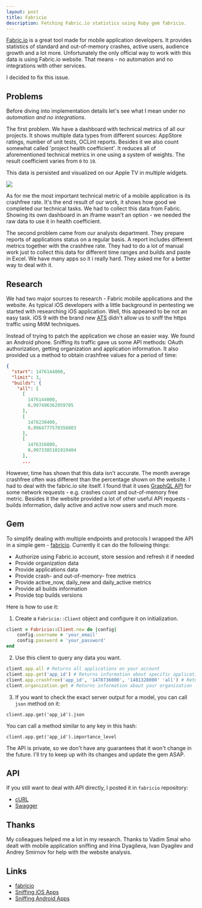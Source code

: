 ```yaml
---
layout: post
title: Fabricio
description: Fetching Fabric.io statistics using Ruby gem fabricio.
---
```


[Fabric.io](https://fabric.io/home) is a great tool made for mobile application developers. It provides statistics of standard and out-of-memory crashes, active users, audience growth and a lot more. Unfortunately the only official way to work with this data is using Fabric.io website. That means - no automation and no integrations with other services.

I decided to fix this issue.

<!--more-->

## Problems

Before diving into implementation details let's see what I mean under *no automation and no integrations*.

The first problem. We have a dashboard with technical metrics of all our projects. It shows multiple data types from different sources: AppStore ratings, number of unit tests, OCLint reports. Besides it we also count somewhat called 'project health coefficient'. It reduces all of aforementioned technical metrics in one using a system of weights. The result coefficient varies from `0` to `10`. 

This data is persisted and visualized on our Apple TV in multiple widgets.

![](https://pbs.twimg.com/media/CvtQNiXXYAAf9Vu.jpg)

As for me the most important technical metric of a mobile application is its crashfree rate. It's the end result of our work, it shows how good we completed our technical tasks. We had to collect this data from Fabric. Showing its own dashboard in an iframe wasn't an option - we needed the raw data to use it in health coefficient.

The second problem came from our analysts department. They prepare reports of applications status on a regular basis. A report includes different metrics together with the crashfree rate. They had to do a lot of manual work just to collect this data for different time ranges and builds and paste in Excel. We have many apps so it i really hard. They asked me for a better way to deal with it.

## Research

We had two major sources to research - Fabric mobile applications and the website. As typical iOS developers with a little background in pentesting we started with researching iOS application. Well, this appeared to be not an easy task. iOS 9 with the brand new [ATS](https://developer.apple.com/library/content/releasenotes/General/WhatsNewIniOS/Articles/iOS9.html) didn't allow us to sniff the https traffic using MitM techniques.

Instead of trying to patch the application we chose an easier way. We found an Android phone. Sniffing its traffic gave us some API methods: OAuth authorization, getting organization and application information. It also provided us a method to obtain crashfree values for a period of time:

```json
{
  "start": 1476144000,
  "limit": 3,
  "builds": {
    "all": [
      [
        1476144000,
        0.997496362959705
      ],
      [
        1476230400,
        0.9964777570356803
      ],
      [
        1476316800,
        0.9973385101919404
      ],
      ...
```

However, time has shown that this data isn't accurate. The month average crashfree often was different than the percentage shown on the website. I had to deal with the fabric.io site itself. I found that it uses [GraphQL API](http://graphql.org/) for some network requests - e.g. crashes count and out-of-memory free metric. Besides it the website provided a lot of other useful API requests - builds information, daily active and active now users and much more.

## Gem

To simplify dealing with multiple endpoints and protocols I wrapped the API in a simple gem - [fabricio](https://github.com/strongself/fabricio). Currently it can do the following things:

* Authorize using Fabric.io account, store session and refresh it if needed
* Provide organization data
* Provide applications data
* Provide crash- and out-of-memory- free metrics
* Provide active_now, daily_new and daily_active metrics
* Provide all builds information
* Provide top builds versions

Here is how to use it:

1. Create a `Fabricio::Client` object and configure it on initialization.

  ```ruby
  client = Fabricio::Client.new do |config|
      config.username = 'your_email'
      config.password = 'your_password'
  end
  ```

2. Use this client to query any data you want.

  ```ruby
  client.app.all # Returns all applications on your account
  client.app.get('app_id') # Returns information about specific application
  client.app.crashfree('app_id', '1478736000', '1481328000' 'all') # Returns application crashfree for a given period of time
  client.organization.get # Returns information about your organization
  ```

3. If you want to check the exact server output for a model, you can call `json` method on it:

  `client.app.get('app_id').json`

  You can call a method similar to any key in this hash:

  `client.app.get('app_id').importance_level`

The API is private, so we don't have any guarantees that it won't change in the future. I'll try to keep up with its changes and update the gem ASAP.

## API

If you still want to deal with API directly, I posted it in `fabricio` repository:
- [cURL](https://github.com/strongself/fabricio/blob/develop/docs/api_reference.md)
- [Swagger](https://github.com/strongself/fabricio/blob/develop/docs/swagger-api.json)

## Thanks

My colleagues helped me a lot in my research. Thanks to Vadim Smal who dealt with mobile application sniffing and Irina Dyagileva, Ivan Dyagilev and Andrey Smirnov for help with the website analysis.

## Links
- [fabricio](https://github.com/strongself/fabricio)
- [Sniffing iOS Apps](http://highaltitudehacks.com/2013/08/20/ios-application-security-part-11-analyzing-network-traffic-over-http-slash-https)
- [Sniffing Android Apps](http://www.digitalinternals.com/mobile/android-sniff-http-https-traffic-without-root/490/)
